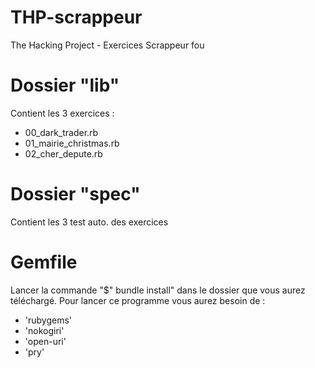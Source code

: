 # THP-scrappeur
The Hacking Project - Exercices Scrappeur fou

  # Dossier "lib"

Contient les 3 exercices :
  - 00_dark_trader.rb
  - 01_mairie_christmas.rb
  - 02_cher_depute.rb
  
  # Dossier "spec"
  
 Contient les 3 test auto. des exercices
 
  # Gemfile
 
 Lancer la commande "$" bundle install" dans le dossier que vous aurez téléchargé. Pour lancer ce programme vous aurez besoin de : 
- 'rubygems'
- 'nokogiri' 
- 'open-uri'
- 'pry'
